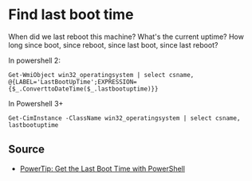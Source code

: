 ﻿# Find last boot time

When did we last reboot this machine? What's the current uptime? How long since boot, since reboot, since last boot, since last reboot?

In powershell 2:

    Get-WmiObject win32_operatingsystem | select csname, @{LABEL='LastBootUpTime';EXPRESSION={$_.ConverttoDateTime($_.lastbootuptime)}}

In Powershell 3+

    Get-CimInstance -ClassName win32_operatingsystem | select csname, lastbootuptime

## Source

 * [PowerTip: Get the Last Boot Time with PowerShell](https://blogs.technet.microsoft.com/heyscriptingguy/2013/03/27/powertip-get-the-last-boot-time-with-powershell/)